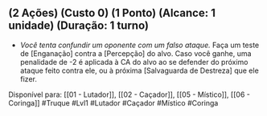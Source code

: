 ## (2 Ações) (Custo 0) (1 Ponto) (Alcance: 1 unidade) (Duração: 1 turno)

- *Você tenta confundir um oponente com um falso ataque.* Faça um teste de [Enganação] contra a [Percepção] do alvo. Caso você ganhe, uma penalidade de -2 é aplicada à CA do alvo ao se defender do próximo ataque feito contra ele, ou à próxima [Salvaguarda de Destreza] que ele fizer.

Disponível para: [[01 - Lutador]], [[02 - Caçador]], [[05 - Místico]], [[06 - Coringa]]
#Truque #Lvl1 #Lutador #Caçador #Místico #Coringa 